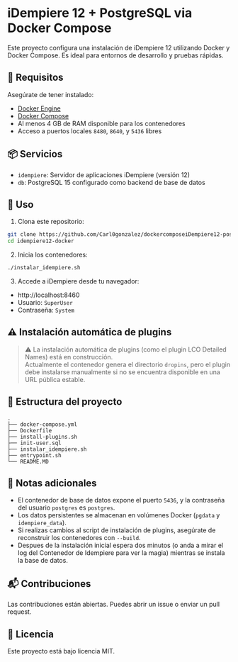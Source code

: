 # iDempiere 12 + PostgreSQL via Docker Compose

Este proyecto configura una instalación de iDempiere 12 utilizando Docker y Docker Compose. Es ideal para entornos de desarrollo y pruebas rápidas.

## 🚀 Requisitos

Asegúrate de tener instalado:

- [Docker Engine](https://docs.docker.com/engine/install/)
- [Docker Compose](https://docs.docker.com/compose/install/)
- Al menos 4 GB de RAM disponible para los contenedores
- Acceso a puertos locales `8480`, `8640`, y `5436` libres

## 📦 Servicios

- `idempiere`: Servidor de aplicaciones iDempiere (versión 12)
- `db`: PostgreSQL 15 configurado como backend de base de datos

## 🔧 Uso

1. Clona este repositorio:

```bash
git clone https://github.com/Carl0gonzalez/dockercomposeiDempiere12-postgreSQL-.git
cd idempiere12-docker
```

2. Inicia los contenedores:

```bash
./instalar_idempiere.sh
```

3. Accede a iDempiere desde tu navegador:

- http://localhost:8460
- Usuario: `SuperUser`
- Contraseña: `System`

## ⚠️ Instalación automática de plugins

> ⚠️ La instalación automática de plugins (como el plugin LCO Detailed Names) está en construcción.  
> Actualmente el contenedor genera el directorio `dropins`, pero el plugin debe instalarse manualmente si no se encuentra disponible en una URL pública estable.

## 📁 Estructura del proyecto

```
.
├── docker-compose.yml 
├── Dockerfile
├── install-plugins.sh
├── init-user.sql
├── instalar_idempiere.sh
├── entrypoint.sh
└── README.MD
```

## 🧪 Notas adicionales

- El contenedor de base de datos expone el puerto `5436`, y la contraseña del usuario `postgres` es `postgres`.
- Los datos persistentes se almacenan en volúmenes Docker (`pgdata` y `idempiere_data`).
- Si realizas cambios al script de instalación de plugins, asegúrate de reconstruir los contenedores con `--build`.
- Despues de la instalación inicial espera dos minutos (o anda a mirar el log del Contenedor de Idempiere para ver la magia) mientras se instala la base de datos.

## 📬 Contribuciones

Las contribuciones están abiertas. Puedes abrir un issue o enviar un pull request.

## 📄 Licencia

Este proyecto está bajo licencia MIT.  
